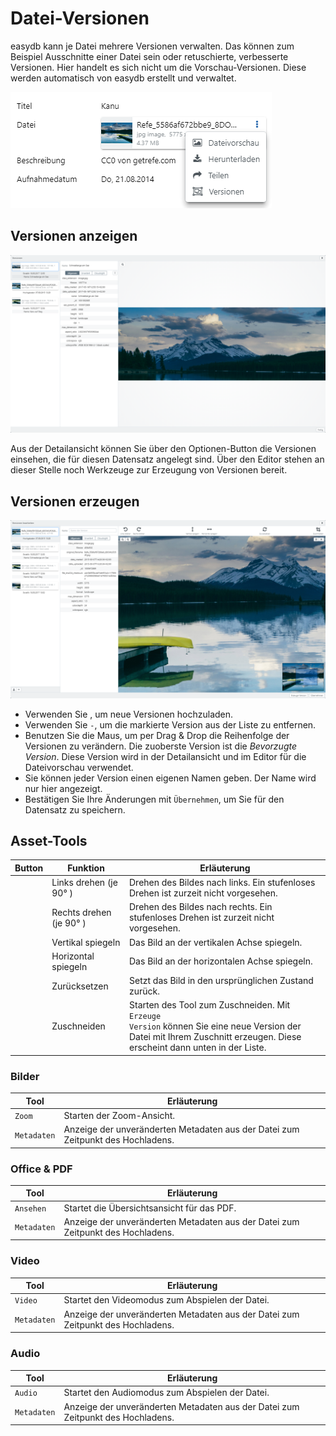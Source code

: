 # Datei-Versionen

easydb kann je Datei mehrere Versionen verwalten. Das können zum Beispiel Ausschnitte einer Datei sein oder retuschierte, verbesserte Versionen. Hier handelt es sich nicht um die Vorschau-Versionen. Diese werden automatisch von easydb erstellt und verwaltet.

![Menü:Versionen](versions_menu.png)

## Versionen anzeigen

![Versionen anzeigen](versionen_detail.png)

Aus der Detailansicht können Sie über den <i class="fa fa-ellipsis-v"></i> Optionen-Button die Versionen einsehen, die für diesen Datensatz angelegt sind. Über den Editor stehen an dieser Stelle noch Werkzeuge zur Erzeugung von Versionen bereit.

## Versionen erzeugen

![Versionen anzeigen mit aktiviertem Zoom](versionen_editor.png)

* Verwenden Sie <i class="fa fa-upload"></i>, um neue Versionen hochzuladen.
* Verwenden Sie <code class="button">-</code>, um die markierte Version aus der Liste zu entfernen.
* Benutzen Sie die Maus, um per Drag & Drop die Reihenfolge der Versionen zu verändern. Die zuoberste Version ist die *Bevorzugte Version*. Diese Version wird in der Detailansicht und im Editor für die Dateivorschau verwendet.
* Sie können jeder Version einen eigenen Namen geben. Der Name wird nur hier angezeigt.
* Bestätigen Sie Ihre Änderungen mit <code class="button">Übernehmen</code>, um Sie für den Datensatz zu speichern.


## Asset-Tools

|Button|Funktion|Erläuterung|
|--|--|--|
|<i class="fa fa-rotate-left"></i>|Links drehen (je 90° )|Drehen des Bildes nach links. Ein stufenloses Drehen ist zurzeit nicht vorgesehen.|
|<i class="fa fa-rotate-right"></i>|Rechts drehen (je 90° )|Drehen des Bildes nach rechts. Ein stufenloses Drehen ist zurzeit nicht vorgesehen.|
|<i class="fa fa-arrows-v"></i>|Vertikal spiegeln|Das Bild an der vertikalen Achse spiegeln.|
|<i class="fa fa-arrows-h"></i>|Horizontal spiegeln|Das Bild an der horizontalen Achse spiegeln.|
|<i class="fa fa-refresh"></i>|Zurücksetzen|Setzt das Bild in den ursprünglichen Zustand zurück.|
|<i class="fa fa-crop"></i>|Zuschneiden|Starten des Tool zum Zuschneiden. Mit <code class="button">Erzeuge Version</code> können Sie eine neue Version der Datei mit Ihrem Zuschnitt erzeugen. Diese erscheint dann unten in der Liste.|

### Bilder

|Tool|Erläuterung|
|--|--|
|<code class="button">Zoom</code>|Starten der Zoom-Ansicht.|
|<code class="button">Metadaten</code>|Anzeige der unveränderten Metadaten aus der Datei zum Zeitpunkt des Hochladens.|

### Office & PDF

|Tool|Erläuterung|
|--|--|
|<code class="button">Ansehen</code>|Startet die Übersichtsansicht für das PDF.|
|<code class="button">Metadaten</code>|Anzeige der unveränderten Metadaten aus der Datei zum Zeitpunkt des Hochladens.|

### Video

|Tool|Erläuterung|
|--|--|
|<code class="button">Video</code>|Startet den Videomodus zum Abspielen der Datei.|
|<code class="button">Metadaten</code>|Anzeige der unveränderten Metadaten aus der Datei zum Zeitpunkt des Hochladens.|

### Audio

|Tool|Erläuterung|
|--|--|
|<code class="button">Audio</code>|Startet den Audiomodus zum Abspielen der Datei.|
|<code class="button">Metadaten</code>|Anzeige der unveränderten Metadaten aus der Datei zum Zeitpunkt des Hochladens.|

